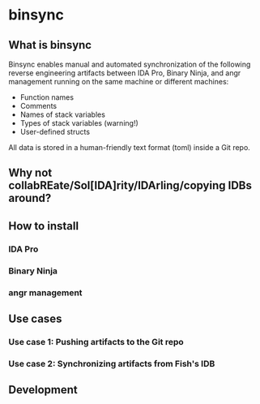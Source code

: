 
# binsync

## What is binsync

Binsync enables manual and automated synchronization of the following reverse engineering artifacts between IDA Pro, Binary Ninja, and angr management running on the same machine or different machines:

- Function names
- Comments
- Names of stack variables
- Types of stack variables (warning!)
- User-defined structs

All data is stored in a human-friendly text format (toml) inside a Git repo.

## Why not collabREate/Sol[IDA]rity/IDArling/copying IDBs around?

## How to install

### IDA Pro

### Binary Ninja

### angr management

## Use cases

### Use case 1: Pushing artifacts to the Git repo

### Use case 2: Synchronizing artifacts from Fish's IDB

## Development
